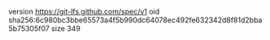 version https://git-lfs.github.com/spec/v1
oid sha256:6c980bc3bbe65573a4f5b990dc64078ec492fe632342d8f81d2bba5b75305f07
size 349
